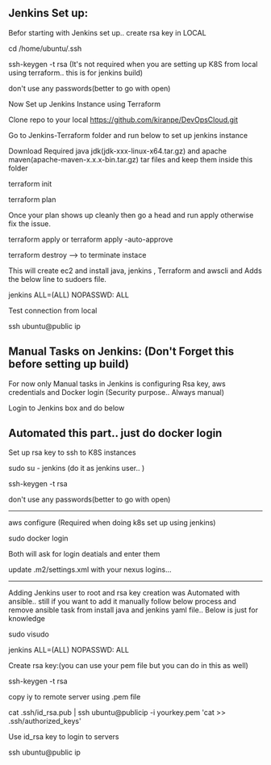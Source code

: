 Jenkins Set up:
----------------

Befor starting with Jenkins set up.. create rsa key in LOCAL  

cd /home/ubuntu/.ssh

ssh-keygen -t rsa (It's not required when you are setting up K8S from local using terraform.. this is for jenkins build)

don't use any passwords(better to go with open)

Now Set up Jenkins Instance using Terraform

Clone repo to your local https://github.com/kiranpe/DevOpsCloud.git 

Go to Jenkins-Terraform folder and run below to set up jenkins instance

Download Required java jdk(jdk-xxx-linux-x64.tar.gz) and apache maven(apache-maven-x.x.x-bin.tar.gz) tar files and keep them inside this folder

terraform init 

terraform plan 

Once your plan shows up cleanly then go a head and run apply otherwise fix the issue.

terraform apply or terraform apply -auto-approve

terraform destroy --> to terminate instace

This will create ec2 and install java, jenkins , Terraform and awscli and Adds the below line to sudoers file.

jenkins  ALL=(ALL)  NOPASSWD: ALL

Test connection from local

ssh ubuntu@public ip

Manual Tasks on Jenkins: (Don't Forget this before setting up build)
--------------------------------------------------------------------
For now only Manual tasks in Jenkins is configuring Rsa key, aws credentials and Docker login (Security purpose.. Always manual)

Login to Jenkins box and do below

Automated this part.. just do docker login
----------------------------------------------
Set up rsa key to ssh to K8S instances

sudo su - jenkins (do it as jenkins user.. )

ssh-keygen -t rsa

don't use any passwords(better to go with open) 

-----------------------------------------------------------

aws configure (Required when doing k8s set up using jenkins)

sudo docker login

Both will ask for login deatials and enter them

update .m2/settings.xml with your nexus logins...


--------------------------------------------------------------------------------------
Adding Jenkins user to root and rsa key creation was Automated with ansible.. still if you want to add it manually follow below process and remove ansible task from install java and jenkins yaml file.. Below is just for knowledge 

sudo visudo

jenkins  ALL=(ALL)  NOPASSWD: ALL

Create rsa key:(you can use your pem file but you can do in this as well)

ssh-keygen -t rsa

copy iy to remote server using .pem file

cat .ssh/id_rsa.pub | ssh ubuntu@publicip -i yourkey.pem 'cat >> .ssh/authorized_keys'

Use id_rsa key to login to servers

ssh ubuntu@public ip

